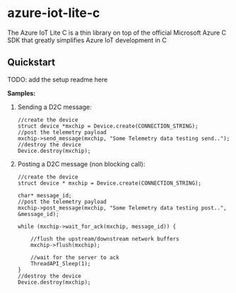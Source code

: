 # azure-iot-lite-c
The Azure IoT Lite C is a thin library on top of the official Microsoft Azure C SDK that greatly simplifies Azure IoT development in C

## Quickstart

TODO: add the setup readme here

**Samples:**

1. Sending a D2C message:

    ```
    //create the device
	struct device *mxchip = Device.create(CONNECTION_STRING);
	//post the telemetry payload
	mxchip->send_message(mxchip, "Some Telemetry data testing send..");
    //destroy the device
	Device.destroy(mxchip);
    ```
1. Posting a D2C message (non blocking call):
    ```
    //create the device
	struct device * mxchip = Device.create(CONNECTION_STRING);

	char* message_id;
	//post the telemetry payload
	mxchip->post_message(mxchip, "Some Telemetry data testing post..", &message_id);
	
	while (mxchip->wait_for_ack(mxchip, message_id)) {

		//flush the upstream/downstream network buffers
		mxchip->flush(mxchip);

		//wait for the server to ack
		ThreadAPI_Sleep(1);
	}
    //destroy the device
	Device.destroy(mxchip);
    ```